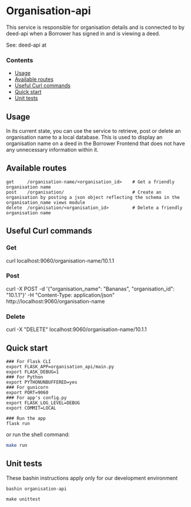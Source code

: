 # Organisation-api
This service is responsible for organisation details and is connected to by deed-api
when a Borrower has signed in and is viewing a deed.

See: deed-api at 
 
### Contents

- [Usage](#usage)
- [Available routes](#available-routes)
- [Useful Curl commands](#useful-curl-commands)
- [Quick start](#quick-start)
- [Unit tests](#unit-tests)

## Usage

In its current state, you can use the service to retrieve, post or delete an organisation name to a local database. This is used
to display an organisation name on a deed in the Borrower Frontend that does not have any unnecessary information within it.

## Available routes

```
get     /organisation-name/<organisation_id>    # Get a friendly organisation name
post    /organisation/                          # Create an organisation by posting a json object reflecting the schema in the organisation_name views module
delete  /organisation/<organisation_id>         # Delete a friendly organisation name
```

## Useful Curl commands
### Get
curl localhost:9060/organisation-name/10.1.1

### Post
curl -X POST -d '{"organisation_name": "Bananas",  "organisation_id": "10.1.1"}' -H "Content-Type: application/json" http://localhost:9060/organisation-name

### Delete
curl -X "DELETE" localhost:9060/organisation-name/10.1.1

## Quick start 

```shell
### For Flask CLI
export FLASK_APP=organisation_api/main.py
export FLASK_DEBUG=1
### For Python
export PYTHONUNBUFFERED=yes
### For gunicorn
export PORT=9060
### For app's config.py
export FLASK_LOG_LEVEL=DEBUG
export COMMIT=LOCAL

### Run the app
flask run
```

or run the shell command:

```bash
make run
```

## Unit tests

These bashin instructions apply only for our development environment

```
bashin organisation-api
```

```
make unittest
```
